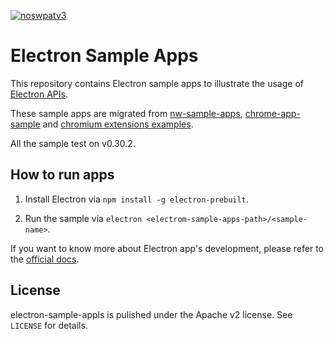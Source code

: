 [![noswpatv3](http://zoobab.wdfiles.com/local--files/start/noupcv3.jpg)](https://ffii.org/donate-now-to-save-europe-from-software-patents-says-ffii/)
# Electron Sample Apps

This repository contains Electron sample apps to illustrate the usage of
[Electron APIs](https://github.com/atom/electron/tree/master/docs).

These sample apps are migrated from [nw-sample-apps](https://github.com/zcbenz/nw-sample-apps),
[chrome-app-sample](https://github.com/GoogleChrome/chrome-app-samples) and
[chromium extensions examples](https://code.google.com/p/chromium/codesearch#chromium/src/chrome/common/extensions/docs/examples/&sq=package:chromium&type=cs).

All the sample test on v0.30.2.

## How to run apps

1. Install Electron via `npm install -g electron-prebuilt`.

2. Run the sample via `electron <electrom-sample-apps-path>/<sample-name>`.

If you want to know more about Electron app's development, please refer to the
[official docs](https://github.com/atom/electron/blob/master/docs/tutorial/quick-start.md).

## License

electron-sample-appls is pulished under the Apache v2 license. See `LICENSE` for details.
